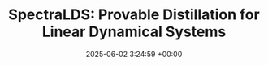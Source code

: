 ---
layout: post
title:  "SpectraLDS: Provable Distillation for Linear Dynamical Systems"
date:   2025-06-02 3:24:59 +00:00
image: /images/spectralds.png
categories: investigations
authors: "<b>Devan Shah</b>, Shlomo Fortgang, Sofiia Druchyna, Elad Hazan"
venue: Preprint
paper: https://arxiv.org/pdf/2505.17868
code: https://github.com/dshah02/SpectraLDS
slides: /pdfs/spectralds_slides.pdf
highlight: True
# excerpt: We present the first provable method for identifying symmetric linear dynamical systems (LDS) with accuracy guarantees that are independent of the systems' state dimension or effective memory. We evaluate our method, SpectraLDS, as a component in sequence prediction architectures and demonstrate that accuracy is preserved while inference efficiency is improved on tasks such as language modeling.
---